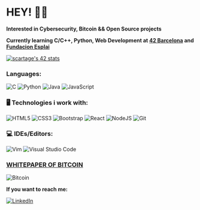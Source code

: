  # HEY! 👋🏼

**Interested in Cybersecurity, Bitcoin && Open Source projects**

**Currently learning C/C++, Python, Web Development at [42 Barcelona](https://www.42barcelona.com/es/) and [Fundacion Esplai](https://fundacionesplai.org/que-hacemos/proyectos/enfocat-2/)**

[![scartage's 42 stats](https://badge42.vercel.app/api/v2/clajqcxrz00350flfm44ev8hv/stats?cursusId=21&coalitionId=204)](https://github.com/JaeSeoKim/badge42)

### Languages:
  ![C](https://img.shields.io/badge/c-%2300599C.svg?style=for-the-badge&logo=c&logoColor=white)
  ![Python](https://img.shields.io/badge/python-3670A0?style=for-the-badge&logo=python&logoColor=ffdd54)
  ![Java](https://img.shields.io/badge/java-%23ED8B00.svg?style=for-the-badge&logo=java&logoColor=white)
  ![JavaScript](https://img.shields.io/badge/javascript-%23323330.svg?style=for-the-badge&logo=javascript&logoColor=%23F7DF1E)

### 🖥️ Technologies i work with:
  ![HTML5](https://img.shields.io/badge/html5-%23E34F26.svg?style=for-the-badge&logo=html5&logoColor=white)
  ![CSS3](https://img.shields.io/badge/css3-%231572B6.svg?style=for-the-badge&logo=css3&logoColor=white) 
  ![Bootstrap](https://img.shields.io/badge/bootstrap-%23563D7C.svg?style=for-the-badge&logo=bootstrap&logoColor=white)
  ![React](https://img.shields.io/badge/react-%2320232a.svg?style=for-the-badge&logo=react&logoColor=%2361DAFB)
  ![NodeJS](https://img.shields.io/badge/node.js-6DA55F?style=for-the-badge&logo=node.js&logoColor=white)
  ![Git](https://img.shields.io/badge/git-%23F05033.svg?style=for-the-badge&logo=git&logoColor=white)

### 💻 IDEs/Editors:
  ![Vim](https://img.shields.io/badge/VIM-%2311AB00.svg?style=for-the-badge&logo=vim&logoColor=white)
  ![Visual Studio Code](https://img.shields.io/badge/Visual%20Studio%20Code-0078d7.svg?style=for-the-badge&logo=visual-studio-code&logoColor=white)
  
### [WHITEPAPER OF BITCOIN](https://bitcoin.org/en/) 
  ![Bitcoin](https://img.shields.io/badge/Bitcoin-000?style=for-the-badge&logo=bitcoin&logoColor=white)
  
  
**If you want to reach me:**
 
[![LinkedIn](https://img.shields.io/badge/linkedin-%230077B5.svg?style=for-the-badge&logo=linkedin&logoColor=white)](http://linkedin.com/in/santiagocartagenah)
